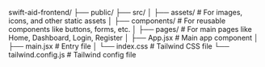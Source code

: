 swift-aid-frontend/
├── public/
├── src/
│   ├── assets/           # For images, icons, and other static assets
│   ├── components/       # For reusable components like buttons, forms, etc.
│   ├── pages/            # For main pages like Home, Dashboard, Login, Register
│   ├── App.jsx           # Main app component
│   ├── main.jsx          # Entry file
│   └── index.css         # Tailwind CSS file
└── tailwind.config.js    # Tailwind config file
